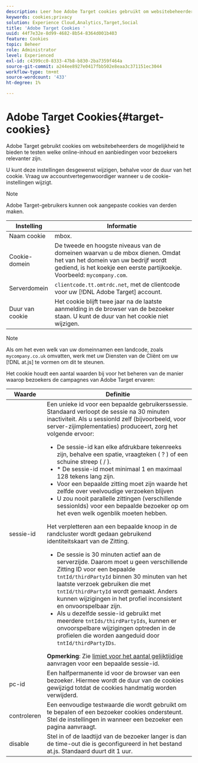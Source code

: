 ```yaml
---
description: Leer hoe Adobe Target cookies gebruikt om websitebeheerders de mogelijkheid te bieden te testen welke online inhoud en aanbiedingen voor bezoekers relevanter zijn.
keywords: cookies;privacy
solution: Experience Cloud,Analytics,Target,Social
title: 'Adobe Target Cookies '
uuid: 44f7e32e-8d99-4682-8b54-8364d001b403
feature: Cookies
topic: Beheer
role: Administrator
level: Experienced
exl-id: c4399cc0-8333-47b8-b830-2ba7359f464a
source-git-commit: a244ee8927e0417fbb502e8eaa3c371151ec3044
workflow-type: tm+mt
source-wordcount: '433'
ht-degree: 1%

---
```


# Adobe Target Cookies{#target-cookies}

Adobe Target gebruikt cookies om websitebeheerders de mogelijkheid te bieden te testen welke online-inhoud en aanbiedingen voor bezoekers relevanter zijn.

U kunt deze instellingen desgewenst wijzigen, behalve voor de duur van het cookie. Vraag uw accountvertegenwoordiger wanneer u de cookie-instellingen wijzigt.

>[!NOTE]
>
>Adobe Target-gebruikers kunnen ook aangepaste cookies van derden maken.

| Instelling | Informatie |
| --- | --- |
| Naam cookie | mbox. |
| Cookie-domein | De tweede en hoogste niveaus van de domeinen waarvan u de mbox dienen. Omdat het van het domein van uw bedrijf wordt gediend, is het koekje een eerste partijkoekje. Voorbeeld: `mycompany.com`. |
| Serverdomein | `clientcode.tt.omtrdc.net`, met de clientcode voor uw  [!DNL Adobe Target] account. |
| Duur van cookie | Het cookie blijft twee jaar na de laatste aanmelding in de browser van de bezoeker staan. U kunt de duur van het cookie niet wijzigen. |



>[!NOTE]
>
>Als om het even welk van uw domeinnamen een landcode, zoals `mycompany.co.uk` omvatten, werk met uw Diensten van de Cliënt om uw [!DNL at.js] te vormen om dit te steunen.

Het cookie houdt een aantal waarden bij voor het beheren van de manier waarop bezoekers de campagnes van Adobe Target ervaren:

| Waarde | Definitie |
| --- | --- |
| sessie-id | Een unieke id voor een bepaalde gebruikerssessie. Standaard verloopt de sessie na 30 minuten inactiviteit. Als u sessionId zelf (bijvoorbeeld, voor server-zijimplementaties) produceert, zorg het volgende ervoor:<ul><li>De sessie-id kan elke afdrukbare tekenreeks zijn, behalve een spatie, vraagteken ( ? ) of een schuine streep ( / ).</li><li>* De sessie-id moet minimaal 1 en maximaal 128 tekens lang zijn.</li><li>Voor een bepaalde zitting moet zijn waarde het zelfde over veelvoudige verzoeken blijven</li><li>U zou nooit parallelle zittingen (verschillende sessionIds) voor een bepaalde bezoeker op om het even welk ogenblik moeten hebben.</li></ul>Het verpletteren aan een bepaalde knoop in de randcluster wordt gedaan gebruikend identiteitskaart van de Zitting.<ul><li>De sessie is 30 minuten actief aan de serverzijde. Daarom moet u geen verschillende Zitting ID voor een bepaalde `tntId/thirdPartyId` binnen 30 minuten van het laatste verzoek gebruiken die met `tntId/thirdPartyId` wordt gemaakt. Anders kunnen wijzigingen in het profiel inconsistent en onvoorspelbaar zijn.</li><li>Als u dezelfde sessie-id gebruikt met meerdere `tntIds/thirdPartyIds`, kunnen er onvoorspelbare wijzigingen optreden in de profielen die worden aangeduid door `tntId/thirdPartyIDs`.</li></ul>**Opmerking**: Zie  [limiet voor het aantal gelijktijdige ](https://experienceleague.adobe.com/docs/target/using/troubleshoot/target-limits.html?lang=en#content-delivery) aanvragen voor een bepaalde sessie-id. |
| pc-id | Een halfpermanente id voor de browser van een bezoeker. Hiermee wordt de duur van de cookies gewijzigd totdat de cookies handmatig worden verwijderd. |
| controleren | Een eenvoudige testwaarde die wordt gebruikt om te bepalen of een bezoeker cookies ondersteunt. Stel de instellingen in wanneer een bezoeker een pagina aanvraagt. |
| disable | Stel in of de laadtijd van de bezoeker langer is dan de time-out die is geconfigureerd in het bestand at.js. Standaard duurt dit 1 uur. |

